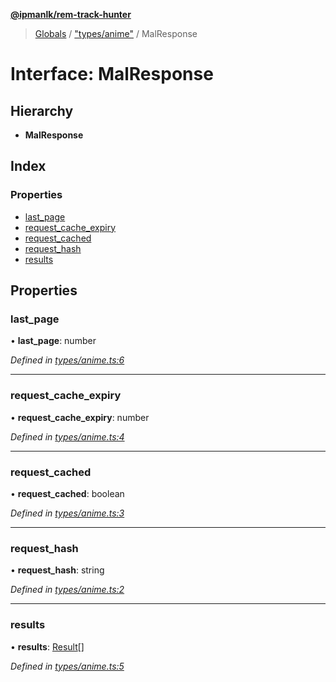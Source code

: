 **[@ipmanlk/rem-track-hunter](../README.md)**

> [Globals](../globals.md) / ["types/anime"](../modules/_types_anime_.md) / MalResponse

# Interface: MalResponse

## Hierarchy

* **MalResponse**

## Index

### Properties

* [last\_page](_types_anime_.malresponse.md#last_page)
* [request\_cache\_expiry](_types_anime_.malresponse.md#request_cache_expiry)
* [request\_cached](_types_anime_.malresponse.md#request_cached)
* [request\_hash](_types_anime_.malresponse.md#request_hash)
* [results](_types_anime_.malresponse.md#results)

## Properties

### last\_page

•  **last\_page**: number

*Defined in [types/anime.ts:6](https://github.com/ipmanlk/rem-track-hunter/blob/f5d0220/lib/types/anime.ts#L6)*

___

### request\_cache\_expiry

•  **request\_cache\_expiry**: number

*Defined in [types/anime.ts:4](https://github.com/ipmanlk/rem-track-hunter/blob/f5d0220/lib/types/anime.ts#L4)*

___

### request\_cached

•  **request\_cached**: boolean

*Defined in [types/anime.ts:3](https://github.com/ipmanlk/rem-track-hunter/blob/f5d0220/lib/types/anime.ts#L3)*

___

### request\_hash

•  **request\_hash**: string

*Defined in [types/anime.ts:2](https://github.com/ipmanlk/rem-track-hunter/blob/f5d0220/lib/types/anime.ts#L2)*

___

### results

•  **results**: [Result](_types_anime_.result.md)[]

*Defined in [types/anime.ts:5](https://github.com/ipmanlk/rem-track-hunter/blob/f5d0220/lib/types/anime.ts#L5)*
